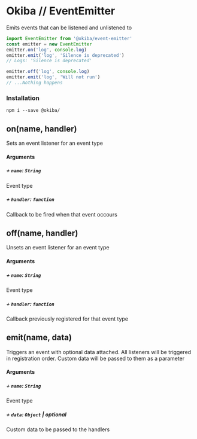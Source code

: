 

# Okiba // EventEmitter
Emits events that can be listened and unlistened to




```javascript
import EventEmitter from '@okiba/event-emitter'
const emitter = new EventEmitter
emitter.on('log', console.log)
emitter.emit('log', 'Silence is deprecated')
// Logs: 'Silence is deprecated'

emitter.off('log', console.log)
emitter.emit('log', 'Will not run')
// ...Nothing happens
```



### Installation
```
npm i --save @okiba/
```




## on(name, handler)


Sets an event listener for an event type







#### Arguments


##### + `name`: `String`

Event type


##### + `handler`: `function`

Callback to be fired when that event occours





## off(name, handler)


Unsets an event listener for an event type







#### Arguments


##### + `name`: `String`

Event type


##### + `handler`: `function`

Callback previously registered for that event type





## emit(name, data)


Triggers an event with optional data attached.
All listeners will be triggered in registration order.
Custom data will be passed to them as a parameter







#### Arguments


##### + `name`: `String`

Event type


##### + `data`: `Object` | _optional_

Custom data to be passed to the handlers




